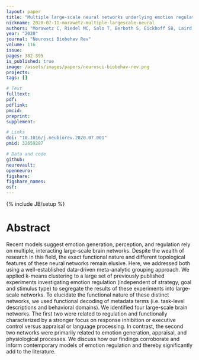 ```yaml
---
layout: paper
title: "Multiple large-scale neural networks underlying emotion regulation"
nickname: 2020-07-11-morawetz-multiple-largescale-neural
authors: "Morawetz C, Riedel MC, Salo T, Berboth S, Eickhoff SB, Laird AR, Kohn N"
year: "2020"
journal: "Neurosci Biobehav Rev"
volume: 116
issue: 
pages: 382-395
is_published: true
image: /assets/images/papers/neurosci-biobehav-rev.png
projects:
tags: []

# Text
fulltext:
pdf:
pdflink:
pmcid: 
preprint:
supplement:

# Links
doi: "10.1016/j.neubiorev.2020.07.001"
pmid: 32659287

# Data and code
github:
neurovault:
openneuro:
figshare:
figshare_names:
osf:
---
```

{% include JB/setup %}

# Abstract

Recent models suggest emotion generation, perception, and regulation rely on multiple, interacting large-scale brain networks. Despite the wealth of research in this field, the exact functional nature and different topological features of these neural networks remain elusive. Here, we addressed both using a well-established data-driven meta-analytic grouping approach. We applied k-means clustering to a large set of previously published experiments investigating emotion regulation (independent of strategy, goal and stimulus type) to segregate the results of these experiments into large-scale networks. To elucidate the functional nature of these distinct networks, we used functional decoding of metadata terms (i.e. task-level descriptions and behavioral domains). We identified four large-scale brain networks. The first two were related to regulation and functionally characterized by a stronger focus on response inhibition or executive control versus appraisal or language processing. In contrast, the second two networks were primarily related to emotion generation, appraisal, and physiological processes. We discuss how our findings corroborate and inform contemporary models of emotion regulation and thereby significantly add to the literature.
